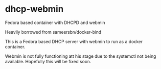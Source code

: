 # dhcp-webmin
Fedora based container with DHCPD and webmin

Heavily borrowed from sameersbn/docker-bind

This is a Fedora based DHCP server with webmin to run as a docker container.

Webmin is not fully functioning att his stage due to the systemctl not being available.  Hopefully this will be fixed soon.
